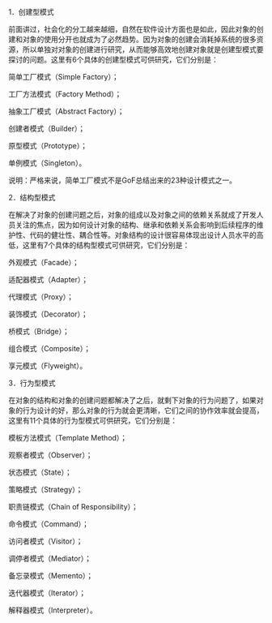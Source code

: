 1．创建型模式

前面讲过，社会化的分工越来越细，自然在软件设计方面也是如此，因此对象的创建和对象的使用分开也就成为了必然趋势。因为对象的创建会消耗掉系统的很多资源，所以单独对对象的创建进行研究，从而能够高效地创建对象就是创建型模式要探讨的问题。这里有6个具体的创建型模式可供研究，它们分别是：

简单工厂模式（Simple Factory）；

工厂方法模式（Factory Method）；

抽象工厂模式（Abstract Factory）；

创建者模式（Builder）；

原型模式（Prototype）；

单例模式（Singleton）。

说明：严格来说，简单工厂模式不是GoF总结出来的23种设计模式之一。

2．结构型模式

在解决了对象的创建问题之后，对象的组成以及对象之间的依赖关系就成了开发人员关注的焦点，因为如何设计对象的结构、继承和依赖关系会影响到后续程序的维护性、代码的健壮性、耦合性等。对象结构的设计很容易体现出设计人员水平的高低，这里有7个具体的结构型模式可供研究，它们分别是：

外观模式（Facade）；

适配器模式（Adapter）；

代理模式（Proxy）；

装饰模式（Decorator）；

桥模式（Bridge）；

组合模式（Composite）；

享元模式（Flyweight）。

3．行为型模式

在对象的结构和对象的创建问题都解决了之后，就剩下对象的行为问题了，如果对象的行为设计的好，那么对象的行为就会更清晰，它们之间的协作效率就会提高，这里有11个具体的行为型模式可供研究，它们分别是：

模板方法模式（Template Method）；

观察者模式（Observer）；

状态模式（State）；

策略模式（Strategy）；

职责链模式（Chain of Responsibility）；

命令模式（Command）；

访问者模式（Visitor）；

调停者模式（Mediator）；

备忘录模式（Memento）；

迭代器模式（Iterator）；

解释器模式（Interpreter）。